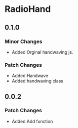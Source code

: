 # RadioHand

## 0.1.0

### Minor Changes

- Added Orginal handwaving js.

### Patch Changes

- Added Handwave
- Added handwaving class

## 0.0.2

### Patch Changes

- Added Add function
